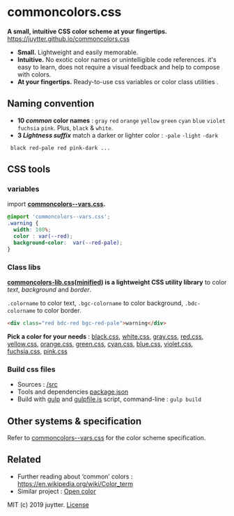 # commoncolors.css

**A small, intuitive CSS color scheme at your fingertips.** https://juytter.github.io/commoncolors.css

- **Small.** Lightweight and easily memorable.
- **Intuitive.** No exotic color names or unintelligible code references. it's easy to learn, does not require a visual feedback and help to compose with colors.
- **At your fingertips.** Ready-to-use css variables or color class utilities .  

## Naming convention

- **10 *common* color names** :  `gray` `red` `orange` `yellow` `green` `cyan` `blue` `violet` `fuchsia` `pink`. Plus, `black` &  `white`.
- **3 *Lightness suffix*** match a darker or lighter color :  `-pale`  `-light`   `-dark`

```
 black red-pale red pink-dark ...
```

## CSS tools

### variables

import **[commoncolors--vars.css](./css/commoncolors--vars.css).**

```css
@import 'commoncolors--vars.css';
.warning {
  width: 100%;
  color : var(--red);
  background-color:  var(--red-pale);
}
```

### Class libs

**[commoncolors-lib.css](./css/commoncolors-lib.css)([minified](./css/min/commoncolors-lib.min.css)) is a lightweight CSS utility library**  to color *text*,  *background* and *border*.

`.colorname`  to color text, `.bgc-colorname` to color  background, `.bdc-colorname` to color border.

```html
<div class="red bdc-red bgc-red-pale">warning</div>
```

**Pick a color for your needs** :  [black.css](css/black.css),  [white.css](css/white.css),  [gray.css](css/gray.css),  [red.css](css/red.css),  [yellow.css](css/yellow.css), [orange.css](css/orange.css), [green.css](css/green.css),  [cyan.css](css/cyan.css),  [blue.css](css/blue.css), [violet.css](css/violet.css),  [fuchsia.css](css/fuchsia.css),  [pink.css](css/pink.css)          

### Build css files

- Sources :  [/src](./src)
- Tools and dependencies [package.json](package.json)
- Build with [gulp](https://gulpjs.com) and [gulpfile.js](gulpfile.js) script,  command-line :  `gulp build`

## Other systems &  specification

Refer to  [commoncolors--vars.css](src/commoncolors--vars.css) for the color scheme specification.

## Related

- Further reading about ‘common’ colors : https://en.wikipedia.org/wiki/Color_term
- Similar project : [Open color](https://yeun.github.io/open-color/)



MIT (c) 2019 juytter.  [License](LICENSE.md)
